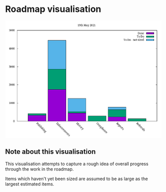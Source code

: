 # Roadmap visualisation
![Roadmap visualisation](graphs/roadmapVisualisation19052021.png)


## Note about this visualisation
This visualisation attempts to capture a rough idea of overall progress through the work in the roadmap. 

Items which haven't yet been sized are assumed to be as large as the largest estimated items.




